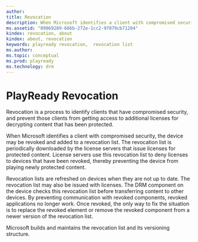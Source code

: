 ```yaml
---
author:
title: Revocation
description: When Microsoft identifies a client with compromised security, the device may be revoked and added to a revocation list.
ms.assetid: "09869289-666b-272e-1cc2-97079cb71204"
kindex: revocation, about
kindex: about, revocation
keywords: playready revocation,  revocation list
ms.author:
ms.topic: conceptual
ms.prod: playready
ms.technology: drm
---
```



# PlayReady Revocation


Revocation is a process to identify clients that have compromised security, and prevent those clients from getting access to additional licenses for decrypting content that has been protected.


When Microsoft identifies a client with compromised security, the device may be revoked and added to a revocation list. The revocation list is periodically downloaded by the license servers that issue licenses for protected content. License servers use this revocation list to deny licenses to devices that have been revoked, thereby preventing the device from playing newly protected content.


Revocation lists are refreshed on devices when they are not up to date. The revocation list may also be issued with licenses. The DRM component on the device checks this revocation list before transferring content to other devices. By preventing communication with revoked components, revoked applications no longer work. Once revoked, the only way to fix the situation is to replace the revoked element or remove the revoked component from a newer version of the revocation list.


Microsoft builds and maintains the revocation list and its versioning structure.

